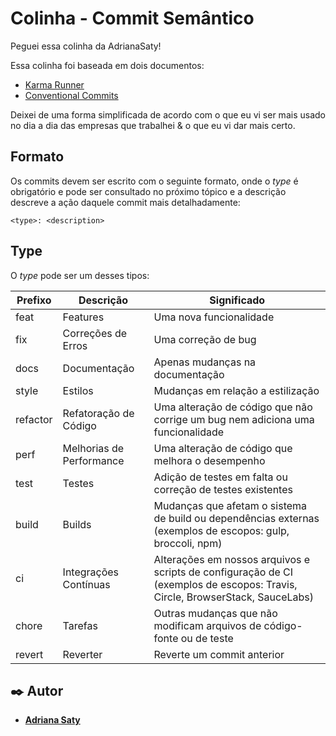 # Colinha - Commit Semântico

Peguei essa colinha da AdrianaSaty!

Essa colinha foi baseada em dois documentos:

- [Karma Runner](https://karma-runner.github.io/6.3/dev/git-commit-msg.html)
- [Conventional Commits](https://www.conventionalcommits.org/en/v1.0.0/)

Deixei de uma forma simplificada de acordo com o que eu vi ser mais usado no dia a dia das empresas que trabalhei & o que eu vi dar mais certo.

## Formato

Os commits devem ser escrito com o seguinte formato, onde o _type_ é obrigatório e pode ser consultado no próximo tópico e a descrição descreve a ação daquele commit mais detalhadamente:

`<type>: <description>`

## Type

O _type_ pode ser um desses tipos:

| Prefixo | Descrição           | Significado                                    |
|---------|---------------------|------------------------------------------------|
| feat    | Features            | Uma nova funcionalidade                        |
| fix     | Correções de Erros  | Uma correção de bug                            |
| docs    | Documentação        | Apenas mudanças na documentação               |
| style   | Estilos             | Mudanças em relação a estilização              |
| refactor| Refatoração de Código | Uma alteração de código que não corrige um bug nem adiciona uma funcionalidade |
| perf    | Melhorias de Performance | Uma alteração de código que melhora o desempenho |
| test    | Testes              | Adição de testes em falta ou correção de testes existentes |
| build   | Builds              | Mudanças que afetam o sistema de build ou dependências externas (exemplos de escopos: gulp, broccoli, npm) |
| ci      | Integrações Contínuas | Alterações em nossos arquivos e scripts de configuração de CI (exemplos de escopos: Travis, Circle, BrowserStack, SauceLabs) |
| chore   | Tarefas             | Outras mudanças que não modificam arquivos de código-fonte ou de teste |
| revert  | Reverter            | Reverte um commit anterior                    |

## ✒️ Autor

- **[Adriana Saty](https://github.com/AdrianaSaty)**

